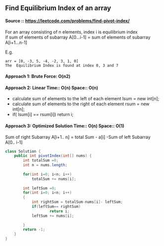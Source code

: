 ## Find Equilibrium Index of an array
#### Source :: https://leetcode.com/problems/find-pivot-index/

For an array consisting of n elements, index i is equilibrium index  
if sum of elements of subarray A[0...i-1] = sum of elements of subarray A[i+1...n-1] 

E.g. 
```
arr = [0, -3, 5, -4, -2, 3, 1, 0]
The  Equilibrium Index is found at index 0, 3 and 7
```

#### Approach 1: Brute Force: O(n2)

#### Approach 2: Linear  Time:: O(n) Space:: O(n) 
- calculate sum of elements to the left of each element lsum = new int[n];
- calculate sum of elements to the right of each element rsum = new int[n];
- if( lsum[i] == rsum[i])
    return i;

#### Approach 3: Optimized Solution Time:: O(n) Space:: O(1)
Sum of right Subarray A[i+1.. n] = total Sum - a[i] -Sum of left Subarray A[0.. i-1] 

```java
class Solution {
    public int pivotIndex(int[] nums) {
        int totalSum =0;
        int n = nums.length;
        
        for(int i=0; i<n; i++)
            totalSum += nums[i];
        
        int leftSum =0;
        for(int i=0; i<n; i++)
        {
            int rightSum = totalSum-nums[i]- leftSum;
            if(leftSum== rightSum)
                    return i;
            leftSum += nums[i];
            
        }
        return -1;
    }
}
```